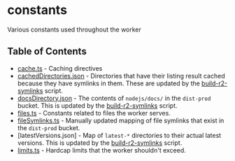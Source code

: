 # constants

Various constants used throughout the worker

## Table of Contents

- [cache.ts](./cache.ts) - Caching directives
- [cachedDirectories.json](./cachedDirectories.json) - Directories that have their listing result cached because they have symlinks in them. These are updated by the [build-r2-symlinks](../scripts/build-r2-symlinks.mjs) script.
- [docsDirectory.json](./docsDirectory.json) - The contents of `nodejs/docs/` in the `dist-prod` bucket. This is updated by the [build-r2-symlinks](../scripts/build-r2-symlinks.mjs) script.
- [files.ts](./files.ts) - Constants related to files the worker serves.
- [fileSymlinks.ts](./fileSymlinks.json) - Manually updated mapping of file symlinks that exist in the `dist-prod` bucket.
- [latestVersions.json] - Map of `latest-*` directories to their actual latest versions. This is updated by the [build-r2-symlinks](../scripts/build-r2-symlinks.mjs) script.
- [limits.ts](./limits.ts) - Hardcap limits that the worker shouldn't exceed.
